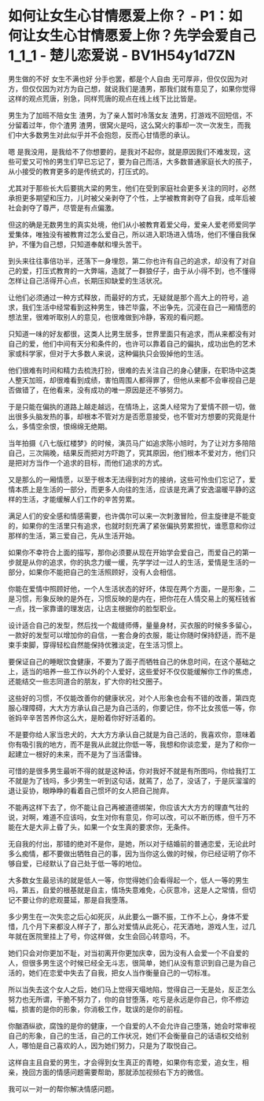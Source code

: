 # 如何让女生心甘情愿爱上你？ - P1：如何让女生心甘情愿爱上你？先学会爱自己1_1_1 - 楚儿恋爱说 - BV1H54y1d7ZN

男生做的不好 女生不满也好 分手也罢，都是个人自由 无可厚非，但仅仅因为对方，但仅仅因为对方为自己想，就说我们是渣男，那我们就有意见了，如果你觉得这样的观点荒唐，别急，同样荒唐的观点在线上线下比比皆是。

男生为了加班不陪女生 渣男，为了亲人暂时冷落女友 渣男，打游戏不回短信，不分留着过年，你个渣男 渣男，很窝火是吗，这么窝火的事却一次一次发生，而我们中大多数男生对此似乎并不会抱怨，反而心甘情愿的承认。

嗯 是我没用，是我给不了你想要的，是我对不起你，就是原因我们不难发现，这些可爱又可怜的男生们早已忘记了，要为自己而活，大多数普通家庭长大的孩子，从小接受的教育更多的是传统式的，打压式的。

尤其对于那些长大后要挑大梁的男生，他们在受到家庭社会更多关注的同时，必然承担更多期望和压力，儿时被父亲剥夺了个性，上学被教育剥夺了自我，成年后被社会剥夺了尊严，尽管是有点偏激。

但这的确是无数男生的真实处境，他们从小被教育着爱父母，爱亲人爱老师爱同学爱集体，唯独没有被教育过怎么爱自己，所以进入职场进入情场，他们不懂自我保护，不懂为自己想，只知道奉献和埋头苦干。

到头来往往事倍功半，还落下一身埋怨，第二你也许有自己的追求，却没有了对自己的爱，打压式教育的一大弊端，造就了一群狼仔子，由于从小得不到，也不懂得怎样让自己活得开心点，长期压抑缺爱的生活状况。

让他们必须通过一种方式释放，而最好的方式，无疑就是那个高大上的符号，追求，我们生活中经常看到这种男生，锋芒毕露，不出争先，沉浸在自己一厢情愿的想法里，很难听取别人的意见，也很难做到冷静，客观的看问题。

只知道一味的好友都很，这类人比男生居多，世界里面只有追求，而从来都没有对自己的爱，他们中间有天分和条件的，也许可以靠着自己的偏执，成功出色的艺术家或科学家，但对于大多数人来说，这种偏执只会毁掉他的生活。

他们很难有时间和精力去梳洗打扮，很难的去关注自己的身心健康，在职场中这类人整天加班，却很难看到成绩，害怕周围人都得罪了，但他从来都不会审视自己是否做错了，在他看来，没有成功的唯一原因是还不够努力。

于是只能在偏执的道路上越走越远，在情场上，这类人经常为了爱情不顾一切，做出很多头脑发热的事，却根本不管对方是否愿意接受，也不管对方想要的究竟是什么，多情空余恨，恨绵绵无绝期。

当年拍摄《八七版红楼梦》的时候，演员马广如追求陈小旭时，为了让对方多陪陪自己，三次隔晚，结果反而把对方吓跑了，究其原因，他们根本不爱对方，他们只是把对方当作一个追求的目标，而他们追求的方式。

又是那么的一厢情愿，以至于根本无法得到对方的接纳，这些可怜虫们忘记了，爱情本质上是生活的一部分，而更多人向往的生活，应该是充满了安逸温暖平静的这样的生活，才能缓解人们工作的辛苦劳累。

满足人们的安全感和情感需要，也许偶尔可以来一次刺激冒险，但主旋律是不能变的，如果你的生活里只有追求，也就时刻充满了紧张偏执劳累担忧，谁愿意和你过那样的生活，第三爱自己，先从生活开始。

如果你不幸符合上面的描写，那你必须要从现在开始学会爱自己，而爱自己的第一步就是从你的追求，你的执念力缓一缓，先学学过一过人的生活，爱情是生活的一部分，如果你不能把自己的生活照顾好，没有人会相信。

你能在爱情中照顾好他，一个人生活状态的好坏，体现在两个方面，一是形象，二是习惯，形象反映的是外在，习惯反映的是内在，把你花在人情交易上的冤枉钱省一点，找一家靠谱的理发店，让店主根据你的脸型职业。

设计适合自己的发型，然后找一个裁缝师傅，量量身材，买衣服的时候多多留心，一款好的发型可以增加你的自信，一套合身的衣服，能让你随时保持舒适，而不是束手束脚，穿得轻松自然能保持优雅淡定，在生活习惯上。

要保证自己的睡眠饮食健康，不要为了面子而牺牲自己的休息时间，在这个基础之上，适当的培养一些工作以外的个人爱好，这些爱好不仅仅能缓解你工作的焦虑，还能结交一些志同道合的朋友，扩大你的社交圈子。

这些好的习惯，不仅能改善你的健康状况，对个人形象也会有不错的改善，第四克服心理障碍，大大方方承认自己是为自己活的，你要记住，你不比女孩低一等，你爸妈辛辛苦苦养你这么大，是盼着你好好活着的。

不是要你给人家当忠犬的，大大方方承认自己就是为自己活的，我喜欢你，意味着你有吸引我的地方，而不是我从此就比你低一等，我想和你谈恋爱，是为了和你一起建立一根好的未来，而不是为了当活雷锋。

可惜的是很多男生最听不得的就是这种话，你对我好不就是有所图吗，你给我打工不就是为了钱吗，多少男生一听到这句话，就蔫了，怂了，没话了，于是灰溜溜的退让妥协，眼睁睁的看着自己惯坏的女人把自己抛弃。

不能再这样下去了，你不能让自己再被道德绑架，你应该大大方方的理直气壮的说，对啊，难道不应该吗，女生对你有意见，你可以改，可以不断历练，但千万不能在大是大非上昏了头，如果一个女生真的要求你，无条件。

无自我的付出，那错的绝对不是你，是她，所以对于结婚前的普通恋爱，无论此时多么痴情，都不要做出牺牲自己的事，因为当你这么做的时候，你已经证明了你不够自爱，已经默认了自己处于低一等的地位。

大多数女生最忌讳的就是低人一等，你觉得她们会看得起一个，低人一等的男生吗，第五，自爱的根基就是自主，情场失意难免，心灰意冷，这是人之常情，但切记不要让你的悲观蔓延，那是自我堕落。

多少男生在一次失恋之后心如死灰，从此要么一蹶不振，工作不上心，身体不爱惜，几个月下来都没人样子了，那么对爱情从此死心，花天酒地，游戏人生，过几年就在医院里挂上了号，你这样做，女生会回心转意吗，不。

她们只会对你更加不耻，对当初离开你更加庆幸，因为没有人会爱一个不自爱的人，但很多男生这个时候已经全无斗志，很简单，她们从没有意识到自己是为自己活的，她们在恋爱中失去了自我，把女人当作衡量自己的一切标准。

所以当失去这个女人之后，她们马上觉得天塌地陷，觉得自己一无是处，反正怎么努力也无所谓，干脆不努力了，你的自甘堕落，吃亏是永远是你自己，你不修边幅，损害的是你的形象，你消极工作，耽误的是你的前程。

你酗酒纵欲，腐蚀的是你的健康，一个自爱的人不会允许自己堕落，她会时常审视自己的形象，自己的生活，自己的工作状况，她们不会衡量自己的话语权交给别人，哪怕是自己喜欢的人，因为她们努力，只是为了取悦自己。

这样自主且自爱的男生，才会得到女生真正的青睦，如果你有恋爱，追女生，相亲，挽回方面的情感问题需要帮助，那就添加视频右下方的微信。

我可以一对一的帮你解决情感问题。